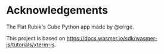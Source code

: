 # Acknowledgements

The Flat Rubik's Cube Python app made by @errge.

This project is based on https://docs.wasmer.io/sdk/wasmer-js/tutorials/xterm-js.
